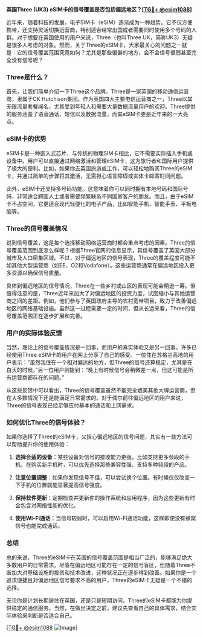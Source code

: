 **英国Three (UK3) eSIM卡的信号覆盖是否包括偏远地区？[[TG💪+ @esim1088](https://t.me/s/esim1088)]**

近年来，随着科技的发展，电子SIM卡（eSIM）逐渐成为一种趋势。它不仅方便携带，还支持灵活切换运营商，特别适合经常出国或者需要同时使用多个号码的人群。对于想要在英国使用的用户来说，Three（也叫Three UK，简称UK3）无疑是很多人考虑的对象。然而，关于Three的eSIM卡，大家最关心的问题之一就是：它的信号覆盖范围究竟如何？尤其是那些偏僻的地方，会不会信号很弱甚至完全没有信号呢？

### Three是什么？

首先，让我们简单介绍一下Three这个品牌。Three是一家英国的移动通信运营商，隶属于CK Hutchison集团。作为英国四大主要电信运营商之一，Three以其无限流量套餐闻名，尤其受到年轻人和需要大量数据流量用户的欢迎。Three提供的服务涵盖了语音通话、短信以及数据流量，而其eSIM卡更是近年来的一大亮点。

### eSIM卡的优势

eSIM卡是一种嵌入式芯片，与传统的物理SIM卡相比，它不需要实际插入手机或设备中。用户可以直接通过网络激活和管理eSIM卡，这为旅行者和国际用户提供了极大的便利。比如，如果你去英国旅游或工作，可以轻松地购买Three的eSIM卡，并通过简单的步骤将其激活，无需担心语言障碍或实体卡邮寄时间问题。

此外，eSIM卡还支持多号码功能。这意味着你可以同时拥有本地号码和国际号码，非常适合跨国人士或者需要频繁联系不同国家客户的朋友。而且，由于eSIM卡不占空间，它更适合现代轻便化的电子产品，比如智能手机、智能手表、平板电脑等。

### Three的信号覆盖情况

说到信号覆盖，这是每个选择移动网络运营商时都会重点考虑的因素。Three的信号覆盖范围到底怎么样呢？根据Three官网的信息显示，其信号覆盖了英国大部分城市及人口密集区域。不过，对于偏远地区的信号表现，Three的覆盖程度可能不如其他大型运营商（如EE、O2和Vodafone）。这些运营商通常在偏远地区投入更多资源以确保信号质量。

具体到偏远地区的信号情况，Three在一些乡村或山区的表现可能会稍逊一筹。但值得注意的是，Three近年来加大了对偏远地区的投资力度，试图缩小与其他运营商之间的差距。例如，他们参与了英国政府主导的农村宽带项目，致力于改善偏远地区的网络基础设施。虽然这一过程需要一定的时间，但从长远来看，Three的信号覆盖范围正在逐步扩展和完善。

### 用户的实际体验反馈

当然，理论上的信号覆盖情况是一回事，而用户的真实体验又是另一回事。许多已经使用Three eSIM卡的用户在网上分享了自己的感受。一位住在苏格兰高地的用户表示：“虽然我住在一个相对偏远的地方，但Three的信号还算稳定，尤其是在白天的时候。”另一位用户则提到：“晚上有时候信号会稍微差一点，但这可能是所有运营商都存在的问题。”

从这些反馈中可以看出，Three的信号覆盖虽然不能完全媲美其他大牌运营商，但在大多数情况下还是能满足日常需求的。对于偶尔前往偏远地区的用户来说，Three的信号表现已经足够应付基本的通话和上网需求。

### 如何优化Three的信号体验？

如果你选择了Three的eSIM卡，又担心偏远地区的信号问题，其实有一些方法可以帮助提升你的使用体验：

1. **选择合适的设备**：某些设备对信号的接收能力更强，比如支持更多频段的手机。在购买新手机时，可以优先选择那些兼容性强、支持多种频段的产品。
   
2. **注意位置调整**：如果你发现信号不佳，可以尝试换个位置。有时候仅仅改变一下手机的位置就能显著提高信号强度。

3. **保持软件更新**：定期检查并更新你的操作系统和应用程序，因为这些更新有时会包含对网络性能的优化。

4. **使用Wi-Fi通话**：当信号较弱时，可以启用Wi-Fi通话功能，这样即使没有蜂窝信号也能完成通话。

### 总结

总的来说，Three的eSIM卡在英国的信号覆盖范围是相当广泛的，能够满足绝大多数用户的日常需求。尽管在偏远地区可能存在一定的信号盲区，但随着Three不断加大对基础设施的投资和技术改进，这种状况正在逐步得到改善。如果你是一个追求便捷且对偏远地区信号要求不高的用户，Three的eSIM卡无疑是一个不错的选择。

无论你是计划长期居住在英国，还是只是短期访问，Three的eSIM卡都能为你提供稳定的通信服务。当然，在做出决定之前，建议先查看自己的具体需求，结合实际体验来判断是否适合自己。

[[TG💪+ @esim1088](https://t.me/s/esim1088) ![Image](https://i.postimg.cc/4NQfJmqS/Snipaste-2025-05-13-00-14-12.png)]